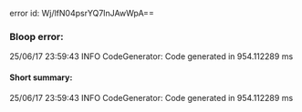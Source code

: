 error id: Wj/lfN04psrYQ7InJAwWpA==
### Bloop error:

25/06/17 23:59:43 INFO CodeGenerator: Code generated in 954.112289 ms
#### Short summary: 

25/06/17 23:59:43 INFO CodeGenerator: Code generated in 954.112289 ms